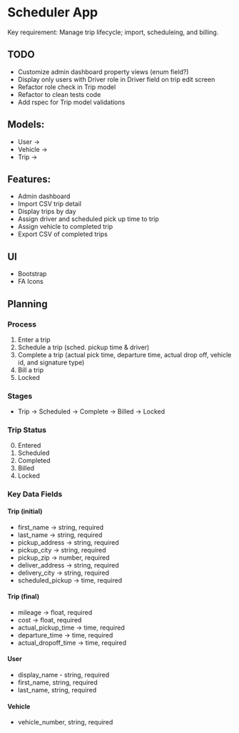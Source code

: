 # Scheduler App

Key requirement: Manage trip lifecycle; import, scheduleing, and billing.

## TODO

- Customize admin dashboard property views (enum field?)
- Display only users with Driver role in Driver field on trip edit screen
- Refactor role check in Trip model
- Refactor to clean tests code
- Add rspec for Trip model validations

## Models:

- User ->
- Vehicle ->
- Trip ->

## Features:

- Admin dashboard
- Import CSV trip detail
- Display trips by day
- Assign driver and scheduled pick up time to trip
- Assign vehicle to completed trip
- Export CSV of completed trips

## UI

- Bootstrap
- FA Icons

## Planning

### Process

1. Enter a trip
2. Schedule a trip (sched. pickup time & driver)
3. Complete a trip (actual pick time, departure time, actual drop off, vehicle id, and signature type)
4. Bill a trip
5. Locked

### Stages

- Trip -> Scheduled -> Complete -> Billed -> Locked

### Trip Status

0. Entered
1. Scheduled
1. Completed
1. Billed
1. Locked

### Key Data Fields

#### Trip (initial)

- first_name -> string, required
- last_name -> string, required
- pickup_address -> string, required
- pickup_city -> string, required
- pickup_zip -> number, required
- deliver_address -> string, required
- delivery_city -> string, required
- scheduled_pickup -> time, required

#### Trip (final)

- mileage -> float, required
- cost -> float, required
- actual_pickup_time -> time, required
- departure_time -> time, required
- actual_dropoff_time -> time, required

#### User

- display_name - string, required
- first_name, string, required
- last_name, string, required

#### Vehicle

- vehicle_number, string, required
